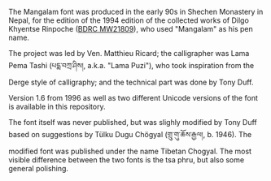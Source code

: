 The Mangalam font was produced in the early 90s in Shechen Monastery in Nepal, for the edition of the 1994 edition of the collected works of Dilgo Khyentse Rinpoche ([BDRC MW21809](https://purl.bdrc.io/resource/MW21809)), who used "Mangalam" as his pen name.

The project was led by Ven. Matthieu Ricard; the calligrapher was Lama Pema Tashi (པདྨ་བཀྲ་ཤིས།, a.k.a. "Lama Puzi"), who took inspiration from the Derge style of calligraphy; and the technical part was done by Tony Duff.

Version 1.6 from 1996 as well as two different Unicode versions of the font is available in this repository.

The font itself was never published, but was slighly modified by Tony Duff based on suggestions by Tülku Dugu Chögyal (གྲུ་གུ་ཆོས་རྒྱལ།, b. 1946). The modified font was published under the name Tibetan Chogyal. The most visible difference between the two fonts is the tsa phru, but also some general polishing.